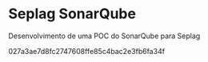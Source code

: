 # Seplag SonarQube

Desenvolvimento de uma POC do SonarQube para Seplag


027a3ae7d8fc2747608ffe85c4bac2e3fb6fa34f